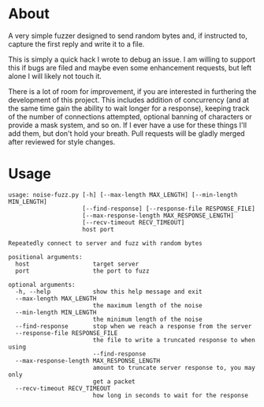 About
=====

A very simple fuzzer designed to send random bytes and, if instructed to, capture the first reply and write it to a file.

This is simply a quick hack I wrote to debug an issue. I am willing to support this if bugs are filed and maybe even some enhancement requests, but left alone I will likely not touch it.

There is a lot of room for improvement, if you are interested in furthering the development of this project. This includes addition of concurrency (and at the same time gain the ability to wait longer for a response), keeping track of the number of connections attempted, optional banning of characters or provide a mask system, and so on. If I ever have a use for these things I'll add them, but don't hold your breath. Pull requests will be gladly merged after reviewed for style changes.

Usage
=====
```
usage: noise-fuzz.py [-h] [--max-length MAX_LENGTH] [--min-length MIN_LENGTH]
                     [--find-response] [--response-file RESPONSE_FILE]
                     [--max-response-length MAX_RESPONSE_LENGTH]
                     [--recv-timeout RECV_TIMEOUT]
                     host port

Repeatedly connect to server and fuzz with random bytes

positional arguments:
  host                  target server
  port                  the port to fuzz

optional arguments:
  -h, --help            show this help message and exit
  --max-length MAX_LENGTH
                        the maximum length of the noise
  --min-length MIN_LENGTH
                        the minimum length of the noise
  --find-response       stop when we reach a response from the server
  --response-file RESPONSE_FILE
                        the file to write a truncated response to when using
                        --find-response
  --max-response-length MAX_RESPONSE_LENGTH
                        amount to truncate server response to, you may only
                        get a packet
  --recv-timeout RECV_TIMEOUT
                        how long in seconds to wait for the response
```
